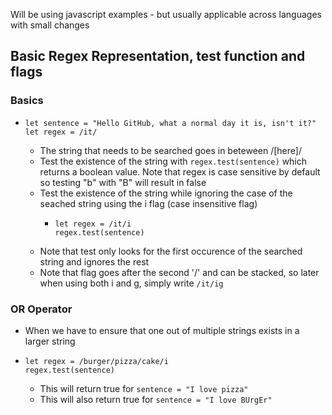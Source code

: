 Will be using javascript examples - but usually applicable across languages with small changes

## Basic Regex Representation, test function and flags
  ### Basics
  - ```
    let sentence = "Hello GitHub, what a normal day it is, isn't it?"
    let regex = /it/
    ```
    - The string that needs to be searched goes in beteween /[here]/
    - Test the existence of the string with ```regex.test(sentence)``` which returns a boolean value. Note that regex is case sensitive by default so testing "b" with "B" will result in false
    - Test the existence of the string while ignoring the case of the seached string using the i flag (case insensitive flag)
      - ```
        let regex = /it/i
        regex.test(sentence)
        ```
    - Note that test only looks for the first occurence of the searched string and ignores the rest
    - Note that flag goes after the second '/' and can be stacked, so later when using both i and g, simply write ```/it/ig```
    
  ### OR Operator
  - When we have to ensure that one out of multiple strings exists in a larger string
  - ```
    let regex = /burger/pizza/cake/i
    regex.test(sentence)
    ```
    - This will return true for ```sentence = "I love pizza"```
    - This will also return true for ```sentence = "I love BUrgEr"```
      
